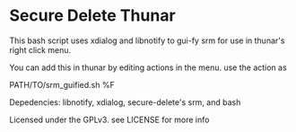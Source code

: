 # Secure Delete Thunar
This bash script uses xdialog and libnotify to gui-fy srm for use in thunar's
right click menu.

You can add this in thunar by editing actions in the menu. use the action as

PATH/TO/srm_guified.sh %F

Depedencies: libnotify, xdialog, secure-delete's srm, and bash

Licensed under the GPLv3. see LICENSE for more info
